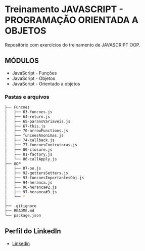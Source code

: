 # Treinamento JAVASCRIPT - PROGRAMAÇÃO ORIENTADA A OBJETOS

Repositório com exercícios do treinamento de JAVASCRIPT OOP.

## MÓDULOS

* JavaScript - Funções
* JavaScript - Objetos
* JavaScript - Orientado a objetos

### Pastas e arquivos

```sh
├── Funcoes
│   ├── 63-funcoes.js
│   ├── 64-return.js
│   ├── 65-paransVariaveis.js
│   ├── 67-this.js
│   ├── 70-arrowFunctions.js
│   ├── funcoesAnonimas.js
│   ├── 74-callback.js
│   ├── 77-funcoesContrutoras.js
│   ├── 80-closure.js
│   ├── 81-factory.js
│   └── 86-callApply.js
├── OOP
│   ├── 87-oo.js
│   ├── 92-gettersSetters.js
│   ├── 93-funcoesImportantesObj.js
│   ├── 94-heranca.js
│   ├── 96-heranca#2.js
│   ├── 97-heranca#3.js
│   └── *
│  
├── .gitignore
├── README.md
└── package.json
```

## Perfil do LinkedIn 

* [Linkedin](https://www.linkedin.com/in/daniel-silva-852306ab/)
